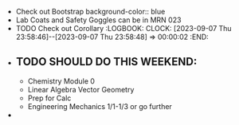 - Check out Bootstrap
  background-color:: blue
- Lab Coats and Safety Goggles can be in MRN 023
- TODO Check out Corollary
  :LOGBOOK:
  CLOCK: [2023-09-07 Thu 23:58:46]--[2023-09-07 Thu 23:58:48] =>  00:00:02
  :END:
- ## TODO  SHOULD DO THIS WEEKEND:
	- Chemistry Module 0
	- Linear Algebra Vector Geometry
	- Prep for Calc
	- Engineering Mechanics 1/1-1/3 or go further
-